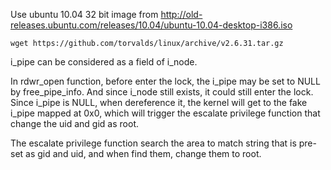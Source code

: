 Use ubuntu 10.04 32 bit image from http://old-releases.ubuntu.com/releases/10.04/ubuntu-10.04-desktop-i386.iso
  
    wget https://github.com/torvalds/linux/archive/v2.6.31.tar.gz

i_pipe can be considered as a field of i_node. 

In rdwr_open function, before enter the lock, the i_pipe may be set to NULL by free_pipe_info. And since i_node still exists, it could still enter the lock. Since i_pipe is NULL, when dereference it, the kernel will get to the fake i_pipe mapped at 0x0, which will trigger the escalate privilege function that change the uid and gid as root.

The escalate privilege function search the area to match string that is pre-set as gid and uid, and when find them, change them to root.
